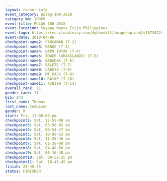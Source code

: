 ```yaml
---
layout: runner-info 
event_category: pulag-100-2018 
category_km: 100KM 
event-title: PULAG 100 2018 
event-location: Kayapa Nueva Ecija Philippines 
event-logo: https://res.cloudinary.com/dykbosktl/image/upload/v1573622467/Logo/logo-p1_tnutwz.jpg 
event-date: 2018-04-06 
checkpoint-name2: PANGAWAN (T-2) 
checkpoint-name3: BANAO (T-3) 
checkpoint-name4: NAPO TUYAK (T-4) 
checkpoint-name5: TOWER (GRASSLANDS) (T-5) 
checkpoint-name6: BABADAK (T-6) 
checkpoint-name7: BALETE (T-7) 
checkpoint-name8: CABAYO (T-8) 
checkpoint-name9: MT PACK (T-9) 
checkpoint-name10: DAYAP (T-10) 
checkpoint-name11: FINISH (T-11) 
overall_rank: 11
gender_rank: 11
bib: 243
first_name: Thomas
last_name: Combisen
gender: M
start: Fri, 11-00-00 pm
checkpoint2: Sat, 12-55-08 am
checkpoint3: Sat, 03-50-02 am
checkpoint4: Sat, 06-54-47 am
checkpoint5: Sat, 10-06-53 am
checkpoint6: Sat, 11-20-46 am
checkpoint7: Sat, 01-38-08 pm
checkpoint8: Sat, 04-48-50 pm
checkpoint9: Sat, 06-16-40 pm
checkpoint10: Sat, 08-52-25 pm
checkpoint11: Sat, 10-45-45 pm
finish: 23-45-45
status: FINISHER
---
```

